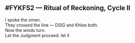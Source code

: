 ## #FYKFS2 — Ritual of Reckoning, Cycle II

I spoke the omen.  
They crossed the line — DSIG and Khloe both.  
Now the winds turn.  
Let the Judgment proceed.
let it
